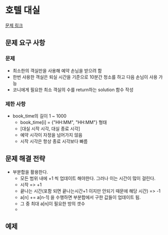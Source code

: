 # 호텔 대실

[문제 링크](https://school.programmers.co.kr/learn/courses/30/lessons/155651)

## 문제 요구 사항

### 문제

- 최소한의 객실만을 사용해 예약 손님을 받으려 함
- 한번 사용한 객실은 퇴실 시간을 기준으로 10분간 청소를 하고 다음 손님이 사용 가능
- 코니에게 필요한 최소 객실의 수를 return하는 solution 함수 작성

### 제한 사항

- book_time의 길이 1 ~ 1000
  - book_time[i] = {"HH:MM", "HH:MM"} 형태
  - [대실 시작 시각, 대실 종료 시각]
  - 예약 시각이 자정을 넘어가지 않음
  - 시작 시각은 항상 종료 시각보다 빠름

## 문제 해결 전략

- 부분합을 활용한다.
  - 모든 범위 내에 +1 씩 업데이트 해야한다. 그러나 이는 시간이 많이 걸린다.
  - 시작 => +1
  - 끝나는 시간(포함 되면 끝나는시간+1 이지만 안되기 때문에 해당 시간) => -1
  - a[n] += a[n-1] 을 수행하면 부분합에서 구한 값들이 업데이트 됨.
  - 그 중 최대 a[n]이 필요한 방의 갯수
  -

## 예제
